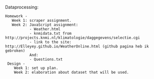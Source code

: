 Dataprocessing:

   	Homework -
       Week 1: scraper assignment.
       Week 2: JavaScript assignment:
               - Weather.html
               - knmidata.txt from http://projects.knmi.nl/klimatologie/daggegevens/selectie.cgi
               - link to the site:   http://Elleyey.github.io/WeatherOnline.html (github pagina heb ik gebroken)
               And:
               - Questions.txt
     Design -
        Week 1: set up plan.
        Week 2: elaboration about dataset that will be used.
